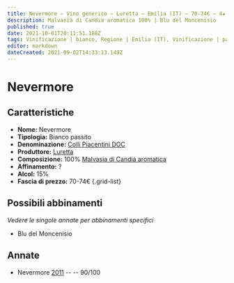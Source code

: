 ```yaml
---
title: Nevermore – Vino generico – Luretta – Emilia (IT) – 70-74€ – 4★
description: Malvasia di Candia aromatica 100% | Blu del Moncenisio
published: true
date: 2021-10-01T20:11:51.188Z
tags: Vinificazione | bianco, Regione | Emilia (IT), Vinificazione | passito, Valutazioni | 4 stelle, Vitigni | Malvasia di Candia aromatica, Prezzi | 70-74€, Alimento | formaggi, Alimento-dettagli | Blu del Moncenisio
editor: markdown
dateCreated: 2021-09-02T14:33:13.149Z
---
```


# Nevermore

## Caratteristiche
- **Nome:** Nevermore
- **Tipologia:** Bianco passito
- **Denominazione:** [Colli Piacentini DOC](/denominazioni/Italia/Emilia/DOC-Colli-Piacentini)
- **Produttore:** [Luretta](/produttori/Italia/Emilia/Luretta) 
- **Composizione:** 100% [Malvasia di Candia aromatica](/vitigni/Italia/bacca-bianca/malvasia-di-candia-aromatica)
- **Affinamento:** ?
- **Alcol:** 15%
- **Fascia di prezzo:** 70-74€
{.grid-list}

## Possibili abbinamenti
*Vedere le singole annate per abbinamenti specifici*

- Blu del Moncenisio

## Annate
- Nevermore [2011](/vini/Italia/Emilia/Luretta/Nevermore/2011) -- <span class="star-4"></span> -- 90/100


